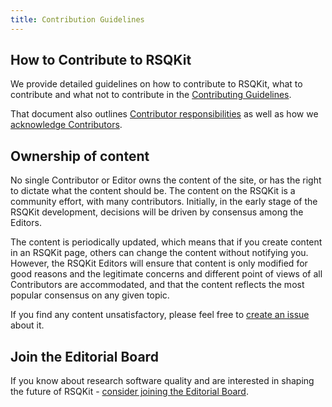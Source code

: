 ```yaml
---
title: Contribution Guidelines
---
```


## How to Contribute to RSQKit

We provide detailed guidelines on how to contribute to RSQKit, what to contribute and what not to contribute in 
the [Contributing Guidelines](https://github.com/EVERSE-ResearchSoftware/RSQKit/blob/main/CONTRIBUTING.md).

That document also outlines [Contributor responsibilities](https://github.com/EVERSE-ResearchSoftware/RSQKit/blob/main/CONTRIBUTING.md#contributor-responsibilities) as well as how we [acknowledge Contributors]().

## Ownership of content

No single Contributor or Editor owns the content of the site, or has the right to dictate what the content should be. 
The content on the RSQKit is a community effort, with many contributors. 
Initially, in the early stage of the RSQKit development, decisions will be driven by consensus among the Editors.

The content is periodically updated, which means that if you create content in an RSQKit page, others can change the content without notifying you. 
However, the RSQKit Editors will ensure that content is only modified for good reasons and the legitimate concerns and different 
point of views of all Contributors are accommodated, and that the content reflects the most popular consensus on any given topic.

If you find any content unsatisfactory, please feel free to [create an issue](https://github.com/EVERSE-ResearchSoftware/RSQKit/issues/new) about it.

## Join the Editorial Board

If you know about research software quality and are interested in shaping the future of RSQKit - [consider joining the Editorial Board](editorial_board).

